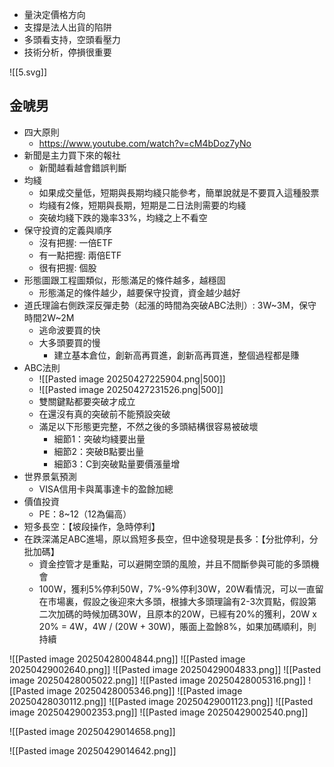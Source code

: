 - 量決定價格方向
- 支撐是法人出貨的陷阱
- 多頭看支持，空頭看壓力
- 技術分析，停損很重要

![[5.svg]]
## 金唬男
- 四大原則
	- https://www.youtube.com/watch?v=cM4bDoz7yNo
- 新聞是主力買下來的報社
	- 新聞越看越會錯誤判斷
- 均綫
	- 如果成交量低，短期與長期均綫只能參考，簡單說就是不要買入這種股票
	- 均綫有2條，短期與長期，短期是二日法則需要的均綫
	- 突破均綫下跌的幾率33%，均綫之上不看空
- 保守投資的定義與順序
	- 沒有把握: 一倍ETF
	- 有一點把握: 兩倍ETF
	- 很有把握: 個股
- 形態圖跟工程圖類似，形態滿足的條件越多，越穩固
	- 形態滿足的條件越少，越要保守投資，資金越少越好
- 道氏理論右側跌深反彈走勢（起漲的時間為突破ABC法則）: 3W~3M，保守時間2W~2M
	-  逃命波要買的快
	-  大多頭要買的慢
		-  建立基本倉位，創新高再買進，創新高再買進，整個過程都是賺
-  ABC法則
	- ![[Pasted image 20250427225904.png|500]]
	- ![[Pasted image 20250427231526.png|500]]
	- 雙關鍵點都要突破才成立
	- 在還沒有真的突破前不能預設突破
	- 滿足以下形態更完整，不然之後的多頭結構很容易被破壞
		- 細節1：突破均綫要出量
		- 細節2：突破B點要出量
		- 細節3：C到突破點量要價漲量增
- 世界景氣預測
	- VISA信用卡與萬事達卡的盈餘加總
- 價值投資
	- PE：8~12（12為偏高）
- 短多長空：【坡段操作，急時停利】
- 在跌深滿足ABC進場，原以爲短多長空，但中途發現是長多：【分批停利，分批加碼】
	- 資金控管才是重點，可以避開空頭的風險，并且不間斷參與可能的多頭機會
	- 100W，獲利5%停利50W，7%-9%停利30W，20W看情況，可以一直留在市場裏，假設之後迎來大多頭，根據大多頭理論有2-3次買點，假設第二次加碼的時候加碼30W，且原本的20W，已經有20%的獲利，20W x 20% = 4W，4W / (20W + 30W)，賬面上盈餘8%，如果加碼順利，則持續

![[Pasted image 20250428004844.png]]
![[Pasted image 20250429002640.png]]
![[Pasted image 20250429004833.png]]
![[Pasted image 20250428005022.png]]
![[Pasted image 20250428005316.png]]
![[Pasted image 20250428005346.png]]
![[Pasted image 20250428030112.png]]
![[Pasted image 20250429001123.png]]
![[Pasted image 20250429002353.png]]
![[Pasted image 20250429002540.png]]




![[Pasted image 20250429014658.png]]

![[Pasted image 20250429014642.png]]